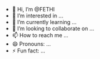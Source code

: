 - 👋 Hi, I’m @FETHl
- 👀 I’m interested in ...
- 🌱 I’m currently learning ...
- 💞️ I’m looking to collaborate on ...
- 📫 How to reach me ...
- 😄 Pronouns: ...
- ⚡ Fun fact: ...

<!---
FETHl/FETHl is a ✨ special ✨ repository because its `README.md` (this file) appears on your GitHub profile.
You can click the Preview link to take a look at your changes.
--->
